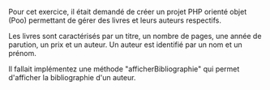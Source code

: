 Pour cet exercice, il était demandé de créer un projet PHP orienté objet (Poo) permettant de gérer des livres et leurs auteurs respectifs.

Les livres sont caractérisés par un titre, un nombre de pages, une année de parution, un prix et un auteur. 
Un auteur est identifié par un nom et un prénom.

Il fallait implémentez une méthode "afficherBibliographie" qui permet d'afficher la bibliographie d'un auteur.
